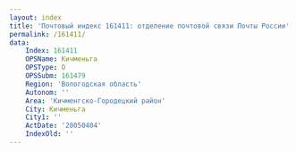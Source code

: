 ```yaml
---
layout: index
title: 'Почтовый индекс 161411: отделение почтовой связи Почты России'
permalink: /161411/
data:
    Index: 161411
    OPSName: Кичменьга
    OPSType: О
    OPSSubm: 161479
    Region: 'Вологодская область'
    Autonom: ''
    Area: 'Кичменгско-Городецкий район'
    City: Кичменьга
    City1: ''
    ActDate: '20050404'
    IndexOld: ''
---
```

